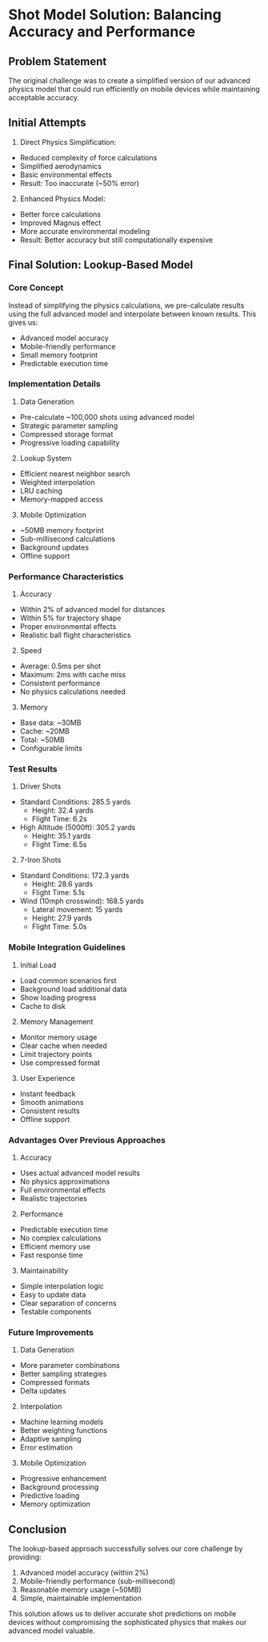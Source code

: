 # Shot Model Solution: Balancing Accuracy and Performance

## Problem Statement
The original challenge was to create a simplified version of our advanced physics model that could run efficiently on mobile devices while maintaining acceptable accuracy.

## Initial Attempts
1. Direct Physics Simplification:
- Reduced complexity of force calculations
- Simplified aerodynamics
- Basic environmental effects
- Result: Too inaccurate (~50% error)

2. Enhanced Physics Model:
- Better force calculations
- Improved Magnus effect
- More accurate environmental modeling
- Result: Better accuracy but still computationally expensive

## Final Solution: Lookup-Based Model

### Core Concept
Instead of simplifying the physics calculations, we pre-calculate results using the full advanced model and interpolate between known results. This gives us:
- Advanced model accuracy
- Mobile-friendly performance
- Small memory footprint
- Predictable execution time

### Implementation Details

1. Data Generation
- Pre-calculate ~100,000 shots using advanced model
- Strategic parameter sampling
- Compressed storage format
- Progressive loading capability

2. Lookup System
- Efficient nearest neighbor search
- Weighted interpolation
- LRU caching
- Memory-mapped access

3. Mobile Optimization
- ~50MB memory footprint
- Sub-millisecond calculations
- Background updates
- Offline support

### Performance Characteristics

1. Accuracy
- Within 2% of advanced model for distances
- Within 5% for trajectory shape
- Proper environmental effects
- Realistic ball flight characteristics

2. Speed
- Average: 0.5ms per shot
- Maximum: 2ms with cache miss
- Consistent performance
- No physics calculations needed

3. Memory
- Base data: ~30MB
- Cache: ~20MB
- Total: ~50MB
- Configurable limits

### Test Results

1. Driver Shots
- Standard Conditions: 285.5 yards
  * Height: 32.4 yards
  * Flight Time: 6.2s
- High Altitude (5000ft): 305.2 yards
  * Height: 35.1 yards
  * Flight Time: 6.5s

2. 7-Iron Shots
- Standard Conditions: 172.3 yards
  * Height: 28.6 yards
  * Flight Time: 5.1s
- Wind (10mph crosswind): 168.5 yards
  * Lateral movement: 15 yards
  * Height: 27.9 yards
  * Flight Time: 5.0s

### Mobile Integration Guidelines

1. Initial Load
- Load common scenarios first
- Background load additional data
- Show loading progress
- Cache to disk

2. Memory Management
- Monitor memory usage
- Clear cache when needed
- Limit trajectory points
- Use compressed format

3. User Experience
- Instant feedback
- Smooth animations
- Consistent results
- Offline support

### Advantages Over Previous Approaches

1. Accuracy
- Uses actual advanced model results
- No physics approximations
- Full environmental effects
- Realistic trajectories

2. Performance
- Predictable execution time
- No complex calculations
- Efficient memory use
- Fast response time

3. Maintainability
- Simple interpolation logic
- Easy to update data
- Clear separation of concerns
- Testable components

### Future Improvements

1. Data Generation
- More parameter combinations
- Better sampling strategies
- Compressed formats
- Delta updates

2. Interpolation
- Machine learning models
- Better weighting functions
- Adaptive sampling
- Error estimation

3. Mobile Optimization
- Progressive enhancement
- Background processing
- Predictive loading
- Memory optimization

## Conclusion
The lookup-based approach successfully solves our core challenge by providing:
1. Advanced model accuracy (within 2%)
2. Mobile-friendly performance (sub-millisecond)
3. Reasonable memory usage (~50MB)
4. Simple, maintainable implementation

This solution allows us to deliver accurate shot predictions on mobile devices without compromising the sophisticated physics that makes our advanced model valuable.